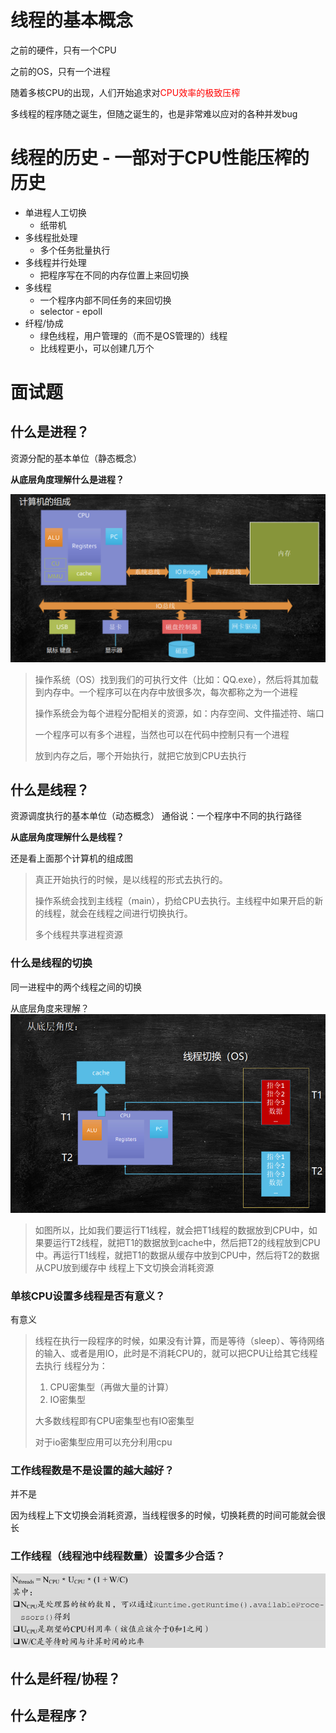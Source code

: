 # 线程的基本概念

之前的硬件，只有一个CPU

之前的OS，只有一个进程

随着多核CPU的出现，人们开始追求对<font color='red'>CPU效率的极致压榨</font>

多线程的程序随之诞生，但随之诞生的，也是非常难以应对的各种并发bug

# 线程的历史 - 一部对于CPU性能压榨的历史
- 单进程人工切换
  - 纸带机
- 多线程批处理
  - 多个任务批量执行
- 多线程并行处理
  - 把程序写在不同的内存位置上来回切换
- 多线程
  - 一个程序内部不同任务的来回切换
  - selector - epoll
- 纤程/协成
  - 绿色线程，用户管理的（而不是OS管理的）线程
  - 比线程更小，可以创建几万个

# 面试题
## 什么是进程？
资源分配的基本单位（静态概念）

**从底层角度理解什么是进程？**

![计算机的组成](./imag/计算机的组成.png)

> 操作系统（OS）找到我们的可执行文件（比如：QQ.exe），然后将其加载到内存中。一个程序可以在内存中放很多次，每次都称之为一个进程
>
> 操作系统会为每个进程分配相关的资源，如：内存空间、文件描述符、端口
>
> 一个程序可以有多个进程，当然也可以在代码中控制只有一个进程
>
> 放到内存之后，哪个开始执行，就把它放到CPU去执行

## 什么是线程？

资源调度执行的基本单位（动态概念） 通俗说：一个程序中不同的执行路径

**从底层角度理解什么是线程？**

还是看上面那个计算机的组成图

> 真正开始执行的时候，是以线程的形式去执行的。
>
> 操作系统会找到主线程（main），扔给CPU去执行。主线程中如果开启的新的线程，就会在线程之间进行切换执行。
>
> 多个线程共享进程资源

### 什么是线程的切换

同一进程中的两个线程之间的切换

从底层角度来理解？
![线程切换图](./imag/线程切换流程图.png)

> 如图所以，比如我们要运行T1线程，就会把T1线程的数据放到CPU中，如果要运行T2线程，就把T1的数据放到cache中，然后把T2的线程放到CPU中。再运行T1线程，就把T1的数据从缓存中放到CPU中，然后将T2的数据从CPU放到缓存中
> 线程上下文切换会消耗资源

### 单核CPU设置多线程是否有意义？

有意义

> 线程在执行一段程序的时候，如果没有计算，而是等待（sleep）、等待网络的输入、或者是用IO，此时是不消耗CPU的，就可以把CPU让给其它线程去执行
> 线程分为：
> 1. CPU密集型（再做大量的计算）
> 2. IO密集型
> 
> 大多数线程即有CPU密集型也有IO密集型
> 
> 对于io密集型应用可以充分利用cpu

### 工作线程数是不是设置的越大越好？

并不是

因为线程上下文切换会消耗资源，当线程很多的时候，切换耗费的时间可能就会很长

### 工作线程（线程池中线程数量）设置多少合适？
![线程数量计算公式](./imag/线程数量计算公式.png)


## 什么是纤程/协程？

## 什么是程序？
